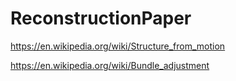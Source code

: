 # ReconstructionPaper
https://en.wikipedia.org/wiki/Structure_from_motion

https://en.wikipedia.org/wiki/Bundle_adjustment
